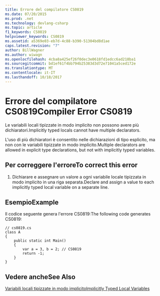 ```yaml
---
title: Errore del compilatore CS0819
ms.date: 07/20/2015
ms.prod: .net
ms.technology: devlang-csharp
ms.topic: article
f1_keywords: CS0819
helpviewer_keywords: CS0819
ms.assetid: a5369e03-eb7d-4c88-b390-51304bd8d1ae
caps.latest.revision: "7"
author: BillWagner
ms.author: wiwagn
ms.openlocfilehash: 4cba8a425ef26f0dec3e0618fd1edcc6ad218ba1
ms.sourcegitcommit: bd1ef61f4bb794b25383d3d72e71041a5ced172e
ms.translationtype: MT
ms.contentlocale: it-IT
ms.lasthandoff: 10/18/2017
---
```

# <a name="compiler-error-cs0819"></a><span data-ttu-id="589c6-102">Errore del compilatore CS0819</span><span class="sxs-lookup"><span data-stu-id="589c6-102">Compiler Error CS0819</span></span>
<span data-ttu-id="589c6-103">Le variabili locali tipizzate in modo implicito non possono avere più dichiaratori.</span><span class="sxs-lookup"><span data-stu-id="589c6-103">Implicitly typed locals cannot have multiple declarators.</span></span>  
  
 <span data-ttu-id="589c6-104">L'uso di più dichiaratori è consentito nelle dichiarazioni di tipo esplicito, ma non con le variabili tipizzate in modo implicito.</span><span class="sxs-lookup"><span data-stu-id="589c6-104">Multiple declarators are allowed in explicit type declarations, but not with implicitly typed variables.</span></span>  
  
## <a name="to-correct-this-error"></a><span data-ttu-id="589c6-105">Per correggere l'errore</span><span class="sxs-lookup"><span data-stu-id="589c6-105">To correct this error</span></span>  
  
1.  <span data-ttu-id="589c6-106">Dichiarare e assegnare un valore a ogni variabile locale tipizzata in modo implicito in una riga separata.</span><span class="sxs-lookup"><span data-stu-id="589c6-106">Declare and assign a value to each implicitly typed local variable on a separate line.</span></span>  
  
## <a name="example"></a><span data-ttu-id="589c6-107">Esempio</span><span class="sxs-lookup"><span data-stu-id="589c6-107">Example</span></span>  
 <span data-ttu-id="589c6-108">Il codice seguente genera l'errore CS0819:</span><span class="sxs-lookup"><span data-stu-id="589c6-108">The following code generates CS0819:</span></span>  
  
```  
// cs0819.cs  
class A  
{  
    public static int Main()  
    {  
        var a = 3, b = 2; // CS0819  
        return -1;  
    }  
}  
```  
  
## <a name="see-also"></a><span data-ttu-id="589c6-109">Vedere anche</span><span class="sxs-lookup"><span data-stu-id="589c6-109">See Also</span></span>  
 [<span data-ttu-id="589c6-110">Variabili locali tipizzate in modo implicito</span><span class="sxs-lookup"><span data-stu-id="589c6-110">Implicitly Typed Local Variables</span></span>](../../csharp/programming-guide/classes-and-structs/implicitly-typed-local-variables.md)

